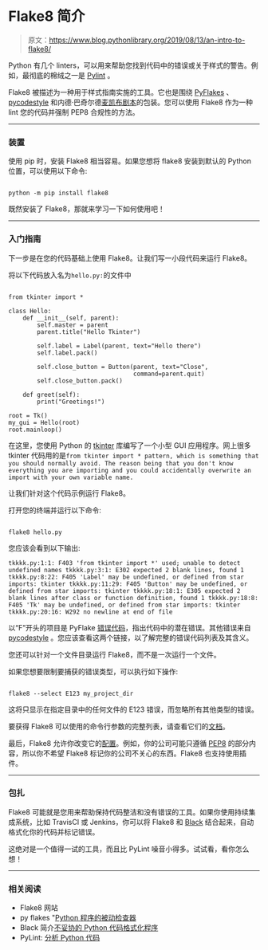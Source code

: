 # Flake8 简介

> 原文：<https://www.blog.pythonlibrary.org/2019/08/13/an-intro-to-flake8/>

Python 有几个 linters，可以用来帮助您找到代码中的错误或关于样式的警告。例如，最彻底的棉绒之一是 [Pylint](https://www.blog.pythonlibrary.org/2012/06/12/pylint-analyzing-python-code/) 。

Flake8 被描述为一种用于样式指南实施的工具。它也是围绕 [PyFlakes](https://www.blog.pythonlibrary.org/2012/06/13/pyflakes-the-passive-checker-of-python-programs/) 、 [pycodestyle](https://pypi.org/project/pycodestyle/) 和内德·巴奇尔德[麦凯布剧本](https://pypi.org/project/mccabe/)的包装。您可以使用 Flake8 作为一种 lint 您的代码并强制 PEP8 合规性的方法。

* * *

### 装置

使用 pip 时，安装 Flake8 相当容易。如果您想将 flake8 安装到默认的 Python 位置，可以使用以下命令:

```

python -m pip install flake8

```

既然安装了 Flake8，那就来学习一下如何使用吧！

* * *

### 入门指南

下一步是在您的代码基础上使用 Flake8。让我们写一小段代码来运行 Flake8。

将以下代码放入名为`hello.py:`的文件中

```

from tkinter import *

class Hello:
    def __init__(self, parent):
        self.master = parent
        parent.title("Hello Tkinter")

        self.label = Label(parent, text="Hello there")
        self.label.pack()

        self.close_button = Button(parent, text="Close",
                                   command=parent.quit)
        self.close_button.pack()

    def greet(self):
        print("Greetings!")

root = Tk()
my_gui = Hello(root)
root.mainloop()

```

在这里，您使用 Python 的 [tkinter](https://docs.python.org/3/library/tkinter.html) 库编写了一个小型 GUI 应用程序。网上很多 tkinter 代码用的是`from tkinter import * pattern, which is something that you should normally avoid. The reason being that you don't know everything you are importing and you could accidentally overwrite an import with your own variable name.`

让我们针对这个代码示例运行 Flake8。

打开您的终端并运行以下命令:

```

flake8 hello.py

```

您应该会看到以下输出:

 `tkkkk.py:1:1: F403 'from tkinter import *' used; unable to detect undefined names
tkkkk.py:3:1: E302 expected 2 blank lines, found 1
tkkkk.py:8:22: F405 'Label' may be undefined, or defined from star imports: tkinter
tkkkk.py:11:29: F405 'Button' may be undefined, or defined from star imports: tkinter
tkkkk.py:18:1: E305 expected 2 blank lines after class or function definition, found 1
tkkkk.py:18:8: F405 'Tk' may be undefined, or defined from star imports: tkinter
tkkkk.py:20:16: W292 no newline at end of file`

以“F”开头的项目是 PyFlake [错误代码](http://flake8.pycqa.org/en/latest/user/error-codes.html)，指出代码中的潜在错误。其他错误来自 [pycodestyle](https://pycodestyle.readthedocs.io/en/latest/intro.html#error-codes) 。您应该查看这两个链接，以了解完整的错误代码列表及其含义。

您还可以针对一个文件目录运行 Flake8，而不是一次运行一个文件。

如果您想要限制要捕获的错误类型，可以执行如下操作:

```

flake8 --select E123 my_project_dir

```

这将只显示在指定目录中的任何文件的 E123 错误，而忽略所有其他类型的错误。

要获得 Flake8 可以使用的命令行参数的完整列表，请查看它们的[文档](http://flake8.pycqa.org/en/latest/user/options.html)。

最后，Flake8 允许你改变它的[配置](http://flake8.pycqa.org/en/latest/user/configuration.html)。例如，你的公司可能只遵循 [PEP8](https://www.python.org/dev/peps/pep-0008/) 的部分内容，所以你不希望 Flake8 标记你的公司不关心的东西。Flake8 也支持使用插件。

* * *

### 包扎

Flake8 可能就是您用来帮助保持代码整洁和没有错误的工具。如果你使用持续集成系统，比如 TravisCI 或 Jenkins，你可以将 Flake8 和 [Black](https://www.blog.pythonlibrary.org/2019/07/16/intro-to-black-the-uncompromising-python-code-formatter/) 结合起来，自动格式化你的代码并标记错误。

这绝对是一个值得一试的工具，而且比 PyLint 噪音小得多。试试看，看你怎么想！

* * *

### 相关阅读

*   Flake8 网站
*   py flakes "[Python 程序的被动检查器](https://www.blog.pythonlibrary.org/2012/06/13/pyflakes-the-passive-checker-of-python-programs/)
*   Black 简介[不妥协的 Python 代码格式化程序](https://www.blog.pythonlibrary.org/2019/07/16/intro-to-black-the-uncompromising-python-code-formatter/)
*   PyLint: [分析 Python 代码](https://www.blog.pythonlibrary.org/2012/06/12/pylint-analyzing-python-code/)